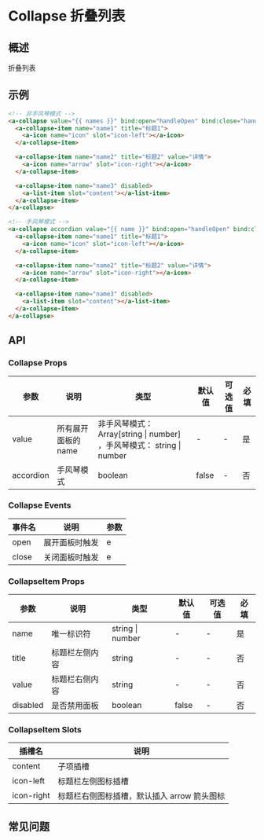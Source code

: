 # Collapse 折叠列表

## 概述

折叠列表

## 示例

```html
<!-- 非手风琴模式 -->
<a-collapse value="{{ names }}" bind:open="handleOpen" bind:close="handleClose">
  <a-collapse-item name="name1" title="标题1">
    <a-icon name="icon" slot="icon-left"></a-icon>
  </a-collapse-item>

  <a-collapse-item name="name2" title="标题2" value="详情">
    <a-icon name="arrow" slot="icon-right"></a-icon>
  </a-collapse-item>

  <a-collapse-item name="name3" disabled>
    <a-list-item slot="content"></a-list-item>
  </a-collapse-item>
</a-collapse>

<!-- 手风琴模式 -->
<a-collapse accordion value="{{ name }}" bind:open="handleOpen" bind:close="handleClose">
  <a-collapse-item name="name1" title="标题1">
    <a-icon name="icon" slot="icon-left"></a-icon>
  </a-collapse-item>

  <a-collapse-item name="name2" title="标题2" value="详情">
    <a-icon name="arrow" slot="icon-right"></a-icon>
  </a-collapse-item>

  <a-collapse-item name="name3" disabled>
    <a-list-item slot="content"></a-list-item>
  </a-collapse-item>
</a-collapse>
```

## API

### Collapse Props

| 参数      | 说明                | 类型                                                                  | 默认值 | 可选值 | 必填 |
| --------- | ------------------- | --------------------------------------------------------------------- | ------ | ------ | ---- |
| value     | 所有展开面板的 name | 非手风琴模式：Array[string \| number] ，手风琴模式： string \| number | -      | -      | 是   |
| accordion | 手风琴模式          | boolean                                                               | false  | -      | 否   |

### Collapse Events

| 事件名 | 说明           | 参数 |
| ------ | -------------- | ---- |
| open   | 展开面板时触发 | e    |
| close  | 关闭面板时触发 | e    |

### CollapseItem Props

| 参数     | 说明           | 类型             | 默认值 | 可选值 | 必填 |
| -------- | -------------- | ---------------- | ------ | ------ | ---- |
| name     | 唯一标识符     | string \| number | -      | -      | 是   |
| title    | 标题栏左侧内容 | string           | -      | -      | 否   |
| value    | 标题栏右侧内容 | string           | -      | -      | 否   |
| disabled | 是否禁用面板   | boolean          | false  | -      | 否   |

### CollapseItem Slots

| 插槽名     | 说明                                        |
| ---------- | ------------------------------------------- |
| content    | 子项插槽                                    |
| icon-left  | 标题栏左侧图标插槽                          |
| icon-right | 标题栏右侧图标插槽，默认插入 arrow 箭头图标 |

## 常见问题
